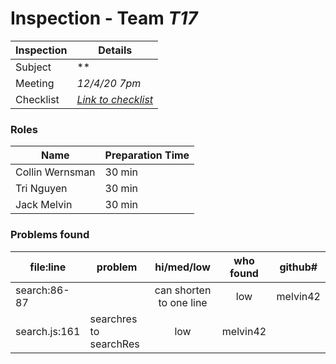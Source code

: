 # Inspection - Team *T17* 
 
| Inspection | Details |
| ----- | ----- |
| Subject | ** |
| Meeting | *12/4/20 7pm* |
| Checklist | *[Link to checklist](checklist.md)* |

### Roles

| Name | Preparation Time |
| ---- | ---- |
| Collin Wernsman | 30 min |
| Tri Nguyen | 30 min |
| Jack Melvin | 30 min |

### Problems found

| file:line | problem | hi/med/low | who found | github#  |
| --- | --- | :---: | :---: | --- |
| search:86-87 | | can shorten to one line | low | melvin42 |  |
| search.js:161 | searchres to searchRes | low | melvin42 |  |

